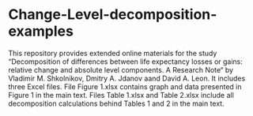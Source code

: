 # Change-Level-decomposition-examples

This repository provides extended online materials for the study “Decomposition of differences between life expectancy losses or gains: relative change and absolute level components. A Research Note“ by Vladimir M. Shkolnikov, Dmitry A. Jdanov aand David A. Leon.
It includes three Excel files. File Figure 1.xlsx contains graph and data presented in Figure 1 in the main text. Files Table 1.xlsx and Table 2.xlsx include all decomposition calculations behind Tables 1 and 2 in the main text.  

